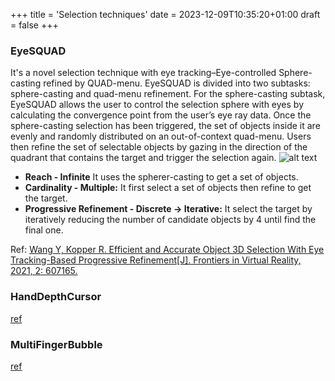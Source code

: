 +++
title = 'Selection techniques'
date = 2023-12-09T10:35:20+01:00
draft = false
+++

### EyeSQUAD 
It's a novel selection technique with eye tracking–Eye-controlled Sphere-casting refined by QUAD-menu. EyeSQUAD is divided into two subtasks: sphere-casting and quad-menu refinement. For the sphere-casting subtask, EyeSQUAD allows the user to control the selection sphere with eyes by calculating the convergence point from the user’s eye ray data. Once the sphere-casting selection has been triggered, the set of objects inside it are evenly and randomly distributed on an out-of-context quad-menu. Users then refine the set of selectable objects by gazing in the direction of the quadrant that contains the target and trigger the selection again. 
![alt text](eyesquad.jpeg)
* **Reach - Infinite**
    It uses the spherer-casting to get a set of objects.
* **Cardinality - Multiple:**
    It first select a set of objects then refine to get the target.
* **Progressive Refinement - Discrete → Iterative:** 
    It select the target by iteratively reducing the number of candidate objects by 4 until find the final one.

Ref:
[Wang Y, Kopper R. Efficient and Accurate Object 3D Selection With Eye Tracking-Based Progressive Refinement[J]. Frontiers in Virtual Reality, 2021, 2: 607165.](https://www.frontiersin.org/articles/10.3389/frvir.2021.607165/full)

### HandDepthCursor
[ref](https://dl.acm.org/doi/pdf/10.1145/3544549.3585615)
### MultiFingerBubble
[ref](https://dl.acm.org/doi/pdf/10.1145/3491101.3519692)
